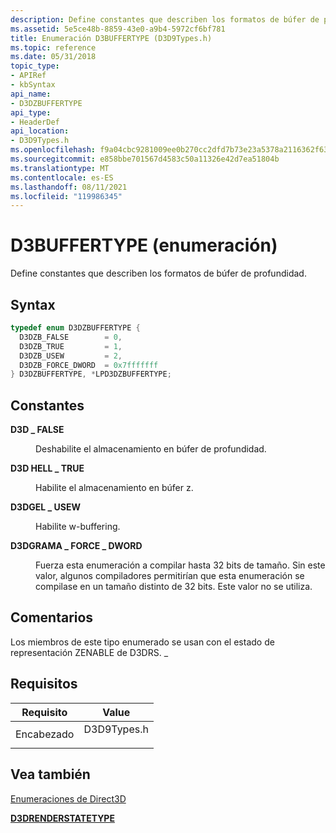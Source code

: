 ```yaml
---
description: Define constantes que describen los formatos de búfer de profundidad.
ms.assetid: 5e5ce48b-8859-43e0-a9b4-5972cf6bf781
title: Enumeración D3BUFFERTYPE (D3D9Types.h)
ms.topic: reference
ms.date: 05/31/2018
topic_type:
- APIRef
- kbSyntax
api_name:
- D3DZBUFFERTYPE
api_type:
- HeaderDef
api_location:
- D3D9Types.h
ms.openlocfilehash: f9a04cbc9281009ee0b270cc2dfd7b73e23a5378a2116362f63344c8d7475d7b
ms.sourcegitcommit: e858bbe701567d4583c50a11326e42d7ea51804b
ms.translationtype: MT
ms.contentlocale: es-ES
ms.lasthandoff: 08/11/2021
ms.locfileid: "119986345"
---
```

# <a name="d3dzbuffertype-enumeration"></a>D3BUFFERTYPE (enumeración)

Define constantes que describen los formatos de búfer de profundidad.

## <a name="syntax"></a>Syntax


```C++
typedef enum D3DZBUFFERTYPE { 
  D3DZB_FALSE        = 0,
  D3DZB_TRUE         = 1,
  D3DZB_USEW         = 2,
  D3DZB_FORCE_DWORD  = 0x7fffffff
} D3DZBUFFERTYPE, *LPD3DZBUFFERTYPE;
```



## <a name="constants"></a>Constantes

<dl> <dt>

<span id="D3DZB_FALSE"></span><span id="d3dzb_false"></span>**D3D \_ FALSE**
</dt> <dd>

Deshabilite el almacenamiento en búfer de profundidad.

</dd> <dt>

<span id="D3DZB_TRUE"></span><span id="d3dzb_true"></span>**D3D HELL \_ TRUE**
</dt> <dd>

Habilite el almacenamiento en búfer z.

</dd> <dt>

<span id="D3DZB_USEW"></span><span id="d3dzb_usew"></span>**D3DGEL \_ USEW**
</dt> <dd>

Habilite w-buffering.

</dd> <dt>

<span id="D3DZB_FORCE_DWORD"></span><span id="d3dzb_force_dword"></span>**D3DGRAMA \_ FORCE \_ DWORD**
</dt> <dd>

Fuerza esta enumeración a compilar hasta 32 bits de tamaño. Sin este valor, algunos compiladores permitirían que esta enumeración se compilase en un tamaño distinto de 32 bits. Este valor no se utiliza.

</dd> </dl>

## <a name="remarks"></a>Comentarios

Los miembros de este tipo enumerado se usan con el estado de representación ZENABLE de D3DRS. \_

## <a name="requirements"></a>Requisitos



| Requisito | Value |
|-------------------|----------------------------------------------------------------------------------------|
| Encabezado<br/> | <dl> <dt>D3D9Types.h</dt> </dl> |



## <a name="see-also"></a>Vea también

<dl> <dt>

[Enumeraciones de Direct3D](dx9-graphics-reference-d3d-enums.md)
</dt> <dt>

[**D3DRENDERSTATETYPE**](./d3drenderstatetype.md)
</dt> </dl>

 

 
